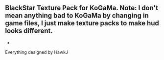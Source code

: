 BlackStar Texture Pack for KoGaMa.
Note: I don't mean anything bad to KoGaMa by changing in game files, I just make texture packs to make hud looks different.
-
-
Everything designed by HawkJ
